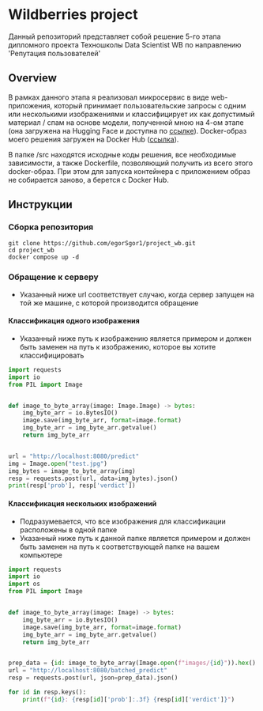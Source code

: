 # Wildberries project 

Данный репозиторий представляет собой решение 5-го этапа дипломного проекта Техношколы
Data Scientist WB по направлению 'Репутация пользователей'


## Overview
 
В рамках данного этапа я реализовал микросервис в виде web-приложения, который принимает
пользовательские запросы с одним или несколькими изображениями и классифицирует их
как допустимый материал / спам на основе модели, полученной мною на 4-ом этапе
(она загружена на Hugging Face и доступна по [ссылке](https://huggingface.co/EGORsGOR/vit-spam)).
Docker-образ моего решения загружен на Docker Hub
([ссылка](https://hub.docker.com/r/egornov/project_wb)).

В папке /src находятся исходные коды решения, все необходимые зависимости,
а также Dockerfile, позволяющий получить из всего этого docker-образ. 
При этом для запуска контейнера с приложением образ не собирается заново,
а берется с Docker Hub.  


## Инструкции

### Сборка репозитория 
```commandline
git clone https://github.com/egorSgor1/project_wb.git
cd project_wb
docker compose up -d
```


### Обращение к серверу

- Указанный ниже url соответствует случаю, когда сервер запущен на той же машине,
с которой производится обращение


#### Классификация одного изображения

- Указанный ниже путь к изображению является примером и должен быть заменен на
путь к изображению, которое вы хотите классифицировать
```python
import requests
import io
from PIL import Image


def image_to_byte_array(image: Image.Image) -> bytes:
    img_byte_arr = io.BytesIO()
    image.save(img_byte_arr, format=image.format)
    img_byte_arr = img_byte_arr.getvalue()
    return img_byte_arr


url = "http://localhost:8080/predict"
img = Image.open("test.jpg")
img_bytes = image_to_byte_array(img)
resp = requests.post(url, data=img_bytes).json()
print(resp['prob'], resp['verdict'])
```


#### Классификация нескольких изображений

- Подразумевается, что все изображения для классификации расположены в одной папке
- Указанный ниже путь к данной папке является примером и должен быть заменен на
путь к соответствующей папке на вашем компьютере
```python
import requests
import io
import os
from PIL import Image


def image_to_byte_array(image: Image) -> bytes:
    img_byte_arr = io.BytesIO()
    image.save(img_byte_arr, format=image.format)
    img_byte_arr = img_byte_arr.getvalue()
    return img_byte_arr


prep_data = {id: image_to_byte_array(Image.open(f"images/{id}")).hex() for id in os.listdir("images")}
url = "http://localhost:8080/batched_predict"
resp = requests.post(url, json=prep_data).json()

for id in resp.keys():
    print(f"{id}: {resp[id]['prob']:.3f} {resp[id]['verdict']}")
```
